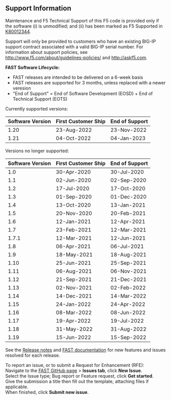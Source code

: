 ## Support Information

Maintenance and F5 Technical Support of this F5 code is provided only if the software (i) is unmodified; and (ii) has been marked as F5 Supported in [K80012344](https://support.f5.com/csp/article/K80012344). 

Support will only be provided to customers who have an existing BIG-IP support contract associated with a valid BIG-IP serial number. For information about support policies, see http://www.f5.com/about/guidelines-policies/ and http://askf5.com.

**FAST Software Lifecycle:**

* FAST releases are intended to be delivered on a 6-week basis 
* FAST releases are supported for 3 months, unless replaced with a newer veresion 
* "End of Support" = End of Software Development (EOSD) + End of Technical Support (EOTS)

Currently supported versions:

| Software Version | First Customer Ship | End of Support |
| ---------------- | ------------------- | -------------- |
| 1.20             | 23-Aug-2022         | 23-Nov-2022    |
| 1.21             | 04-Oct-2022         | 04-Jan-2023    |

Versions no longer supported:

| Software Version | First Customer Ship | End of Support |
| ---------------- | ------------------- | -------------- |
| 1.0              | 30-Apr-2020         | 30-Jul-2020    |
| 1.1              | 02-Jun-2020         | 02-Sep-2020    |
| 1.2              | 17-Jul-2020         | 17-Oct-2020    |
| 1.3              | 01-Sep-2020         | 01-Dec-2020    |
| 1.4              | 13-Oct-2020         | 13-Jan-2021    |
| 1.5              | 20-Nov-2020         | 20-Feb-2021    |
| 1.6              | 12-Jan-2021         | 12-Apr-2021    |
| 1.7              | 23-Feb-2021         | 12-Mar-2021    |
| 1.7.1            | 12-Mar-2021         | 12-Jun-2021    |
| 1.8              | 06-Apr-2021         | 06-Jul-2021    |
| 1.9              | 18-May-2021         | 18-Aug-2021    |
| 1.10             | 25-Jun-2021         | 25-Sep-2021    |
| 1.11             | 06-Aug-2021         | 06-Nov-2021    |
| 1.12             | 21-Sep-2021         | 21-Dec-2021    |
| 1.13             | 02-Nov-2021         | 02-Feb-2022    |
| 1.14             | 14-Dec-2021         | 14-Mar-2022    |
| 1.15             | 24-Jan-2022         | 24-Apr-2022    |
| 1.16             | 08-Mar-2022         | 08-Jun-2022    |
| 1.17             | 19-Apr-2022         | 19-Jul-2022    |
| 1.18             | 31-May-2022         | 31-Aug-2022    |
| 1.19             | 15-Jun-2022         | 15-Sep-2022    |

See the [Release notes](https://github.com/F5Networks/f5-appsvcs-templates/releases) and [FAST documentation](https://clouddocs.f5.com/products/extensions/f5-appsvcs-templates/latest/) for new features and issues resolved for each release.

To report an issue, or to submit a Request for Enhancement (RFE):  
Navigate to the [FAST GitHub page](https://github.com/F5Networks/f5-appsvcs-templates) > **Issues tab**, click **New Issue**.  
Select the Issue type; Bug report or Feature request, click **Get started**.  
Give the submission a title then fill out the template, attaching files if applicable.  
When finished, click **Submit new issue**. 